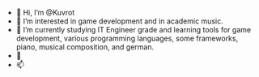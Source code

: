 - 👋 Hi, I’m @Kuvrot
- 👀 I’m interested in game development and in academic music.
- 🌱 I’m currently studying IT Engineer grade and learning tools for game development, various programming languages, some frameworks, piano, musical composition, and german.
- 💞️ 
- 📫 

<!---
Kuvrot/Kuvrot is a ✨ special ✨ repository because its `README.md` (this file) appears on your GitHub profile.
You can click the Preview link to take a look at your changes.
--->
